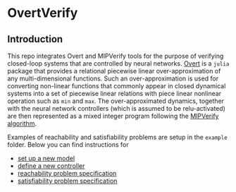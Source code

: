 # OvertVerify

## Introduction
This repo integrates Overt and MIPVerify tools for the purpose of verifying closed-loop systems that are controlled by neural networks. [Overt](https://sisl.github.io/Overt.jl) is a `julia` package that provides a relational piecewise linear over-approximation of any multi-dimensional functions. Such an over-approximation is used for converting non-linear functions that commonly appear in closed dynamical systems into a set of piecewise linear relations with piece linear nonlinear operation such as `min` and `max`. The over-approximated dynamics, together with the neural network controllers (which is assumed to be relu-activated) are then represented as a mixed integer program following the [MIPVerify algorithm](https://arxiv.org/abs/1711.07356).

Examples of reachability and satisfiability problems are setup in the `example` folder. Below you can find instructions for
 - [set up a new model](src/setup_model.md)
 - [define a new controller](define_controller.md)
 - [reachability problem specification](reachability.md)
 - [satisfiability problem specification](satisfiability.md)
